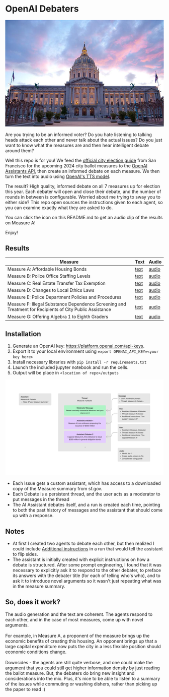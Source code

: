 # OpenAI Debaters


[![SF City Hall](docs/city_hall.jpeg)](https://youtu.be/I2j70VwPGug "Measure A")

Are you trying to be an informed voter? Do you hate listening to talking heads attack each other and never talk about the actual issues? Do you just want to know what the measures are and then hear intelligent debate around them? 

Well this repo is for you! We feed the [official city election guide](https://voterguide.sfelections.org/local-ballot-measures) from San Francisco for the upcoming 2024 city ballot measures to the [OpenAI Assistants API](https://platform.openai.com/docs/api-reference/assistants), then create an informed debate on each measure. We then turn the text into audio using [OpenAI's TTS model](https://platform.openai.com/docs/models/tts). 

The result? High quality, informed debate on all 7 measures up for election this year.
Each debater will open and close their debate, and the number of rounds in between is configurable.  Worried about me trying to sway you to either side? This repo open sources the instructions given to each agent, so you can examine exactly what they are asked to do. 

You can click the icon on this README.md to get an audio clip of the results on Measure A!

Enjoy!

## Results
| Measure      | Text | Audio |
| ----------- | ----------- | ----------- |
|Measure A: Affordable Housing Bonds | [text](docs/debate_a.txt) | [audio](docs/issue_a.mp3) |
|Measure B: Police Office Staffing Levels | [text](docs/debate_b.txt)| [audio](docs/issue_b.mp3) |
|Measure C: Real Estate Transfer Tax Exemption | [text](docs/debate_c.txt)| [audio](docs/issue_c.mp3) |
|Measure D: Changes to Local Ethics Laws | [text](docs/debate_d.txt)| [audio](docs/issue_d.mp3) |
|Measure E: Police Department Policies and Procedures | [text](docs/debate_e.txt)| [audio](docs/issue_e.mp3) |
Measure F: Illegal Substance Dependence Screening and Treatment for Recipients of City Public Assistance | [text](docs/debate_f.txt)| [audio](docs/issue_f.mp3) |
|Measure G: Offering Algebra 1 to Eighth Graders | [text](docs/debate_g.txt)|  [audio](docs/issue_g.mp3) |


## Installation
1. Generate an OpenAI key: https://platform.openai.com/api-keys. 
2. Export it to your local environment using `export OPENAI_API_KEY=<your key here>`
3. Install necessary libraries with `pip install -r requirements.txt`
4. Launch the included jupyter notebook and run the cells. 
5. Output will be place in `<location of repo>/outputs`

![Block Diagram](docs/openai_sf_debaters.png)

- Each Issue gets a custom assistant, which has access to a downloaded copy of the Measure summary from sf.gov.
- Each Debate is a persistent thread, and the user acts as a moderator to put messages in the thread
- The AI Assistant debates itself, and a run is created each time, pointing to both the past history of messages and the assistant that should come up with a response. 

## Notes
- At first I created two agents to debate each other, but then realized I could include [Additional instructions](https://platform.openai.com/docs/api-reference/runs/createRun) in a run that would tell the assistant to flip sides. 
- The assistant is initially created with explicit instructions on how a debate is structured. After some prompt engineering, I found that it was necessary to explicitly ask it to respond to the other debater, to preface its answers with the debater title (for each of telling who's who), and to ask it to introduce novel arguments so it wasn't just repeating what was in the measure summary. 

## So, does it work? 
The audio generation and the text are coherent. The agents respond to each other, and in the case of most measures, come up with novel arguments. 
<br><br> 
For example, in Measure A, a proponent of the measure brings up the economic benefits of creating this housing. An opponent brings up that a large capital expenditure now puts the city in a less flexible position should economic conditions change. 
<br><br>
Downsides - the agents are still quite verbose, and one could make the argument that you could still get higher information density by just reading the ballot measure. But, the debaters do bring new insight and considerations into the mix. Plus, it's nice to be able to listen to a summary of the issues while commuting or washing dishers, rather than picking up the paper to read :)
